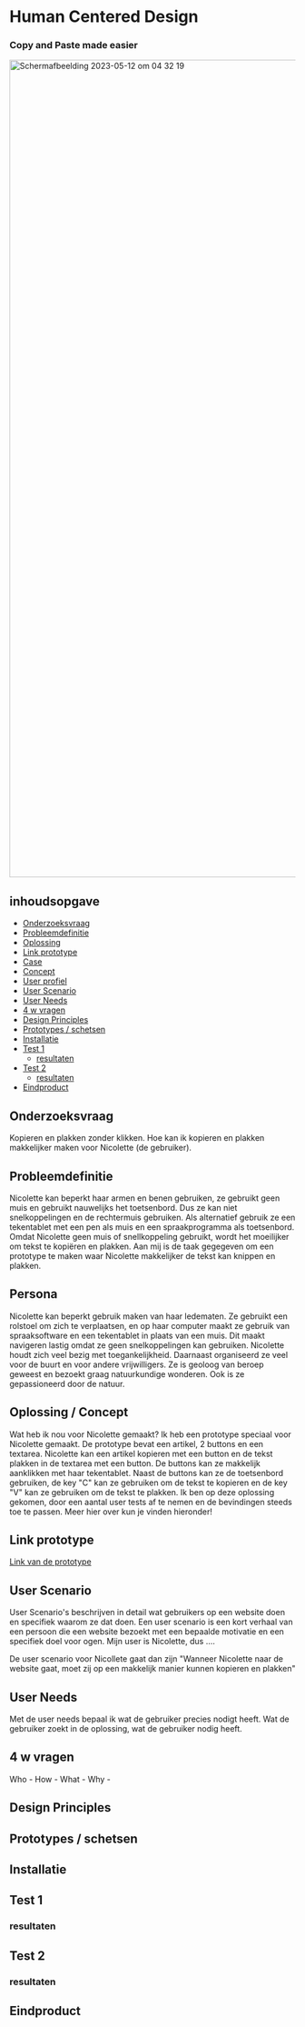 # Human Centered Design 
### Copy and Paste made easier
<img width="1439" alt="Schermafbeelding 2023-05-12 om 04 32 19" src="https://github.com/laibaaac/hcd/assets/94360732/34908d0d-3439-4317-a66b-89c70ee2ff8a">


## inhoudsopgave

  * [Onderzoeksvraag](#onderzoeksvraag)
  * [Probleemdefinitie](#probleemdefinitie)
  * [Oplossing](#oplossing)
  * [Link prototype](#link-prototype)
  * [Case](#case)
  * [Concept](#concept)
  * [User profiel](#user-profiel)
  * [User Scenario](#user-scenario)
  * [User Needs](#user-needs)
  * [4 w vragen](#4-w-vragen)
  * [Design Principles](#design-principles)
  * [Prototypes / schetsen](#prototypes---schetsen)
  * [Installatie](#installatie)
  * [Test 1](#test-1)
    + [resultaten](#resultaten)
  * [Test 2](#test-2)
    + [resultaten](#resultaten-1)
  * [Eindproduct](#eindproduct)


## Onderzoeksvraag
Kopieren en plakken zonder klikken. 
Hoe kan ik kopieren en plakken makkelijker maken voor Nicolette (de gebruiker). 


## Probleemdefinitie
Nicolette kan beperkt haar armen en benen gebruiken, ze gebruikt geen muis en gebruikt nauwelijks het toetsenbord. Dus ze kan niet snelkoppelingen en de rechtermuis gebruiken. Als alternatief gebruik ze een tekentablet met een pen als muis en een spraakprogramma als toetsenbord. Omdat Nicolette geen muis of snellkoppeling gebruikt, wordt het moeilijker om tekst te kopiëren en plakken. Aan mij is de taak gegegeven om een prototype te maken waar Nicolette makkelijker de tekst kan knippen en plakken. 

## Persona
Nicolette kan beperkt gebruik maken van haar ledematen. Ze gebruikt een rolstoel om zich te verplaatsen, en op haar computer maakt ze gebruik van spraaksoftware en een tekentablet in plaats van een muis. Dit maakt navigeren lastig omdat ze geen snelkoppelingen kan gebruiken. Nicolette houdt zich veel bezig met toegankelijkheid. Daarnaast organiseerd ze veel voor de buurt en voor andere vrijwilligers. Ze is geoloog van beroep geweest en bezoekt graag natuurkundige wonderen. Ook is ze gepassioneerd door de natuur.


## Oplossing / Concept 
Wat heb ik nou voor Nicolette gemaakt?
Ik heb een prototype speciaal voor Nicolette gemaakt. De prototype bevat een artikel, 2 buttons en een textarea. Nicolette kan een artikel kopieren met een button en de tekst plakken in de textarea met een button. De buttons kan ze makkelijk aanklikken met haar tekentablet. Naast de buttons kan ze de toetsenbord gebruiken, de key "C" kan ze gebruiken om de tekst te kopieren en de key "V" kan ze gebruiken om de tekst te plakken. 
Ik ben op deze oplossing gekomen, door een aantal user tests af te nemen en de bevindingen steeds toe te passen. Meer hier over kun je vinden hieronder!

## Link prototype
[Link van de prototype](https://laibaaac.github.io/hcd/)


## User Scenario
User Scenario's beschrijven in detail wat gebruikers op een website doen en specifiek waarom ze dat doen. Een user scenario is een kort verhaal van een persoon die een website bezoekt met een bepaalde motivatie en een specifiek doel voor ogen. 
Mijn user is Nicolette, dus .... 

De user scenario voor Nicollete gaat dan zijn 
"Wanneer Nicolette naar de website gaat, moet zij op een makkelijk manier kunnen kopieren en plakken"

## User Needs
Met de user needs bepaal ik wat de gebruiker precies nodigt heeft. Wat de gebruiker zoekt in de oplossing, wat de gebruiker nodig heeft. 

## 4 w vragen

Who - 
How - 
What - 
Why - 


## Design Principles

## Prototypes / schetsen

## Installatie


## Test 1 

### resultaten


## Test 2 

### resultaten


## Eindproduct



